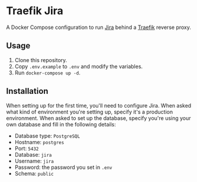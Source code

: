 # Traefik Jira

A Docker Compose configuration to run [Jira](https://www.atlassian.com/software/jira) behind a [Traefik](https://traefik.io/) reverse proxy.

## Usage

1. Clone this repository.
2. Copy `.env.example` to `.env` and modify the variables.
3. Run `docker-compose up -d`.

## Installation

When setting up for the first time, you'll need to configure Jira. When asked what kind of environment you're setting up, specify it's a production environment. When asked to set up the database, specify you're using your own database and fill in the following details:
- Database type: `PostgreSQL`
- Hostname: `postgres`
- Port: `5432`
- Database: `jira`
- Username: `jira`
- Password: the password you set in `.env`
- Schema: `public`
